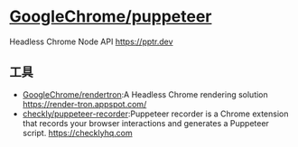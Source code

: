 # [GoogleChrome/puppeteer](https://github.com/GoogleChrome/puppeteer)

Headless Chrome Node API https://pptr.dev

## 工具

* [GoogleChrome/rendertron](https://github.com/GoogleChrome/rendertron):A Headless Chrome rendering solution https://render-tron.appspot.com/
* [checkly/puppeteer-recorder](https://github.com/checkly/puppeteer-recorder):Puppeteer recorder is a Chrome extension that records your browser interactions and generates a Puppeteer script. https://checklyhq.com
